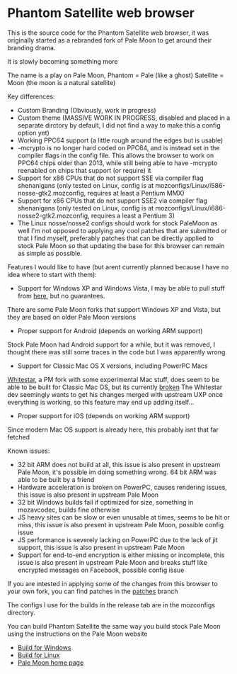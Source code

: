 # Phantom Satellite web browser

This is the source code for the Phantom Satellite web browser, it was originally started as a rebranded fork of Pale Moon to get around their branding drama.

It is slowly becoming something more

The name is a play on Pale Moon, Phantom = Pale (like a ghost) Satellite = Moon (the moon is a natural satellite)

Key differences:
* Custom Branding (Obviously, work in progress)
* Custom theme (MASSIVE WORK IN PROGRESS, disabled and placed in a separate dirctory by default, I did not find a way to make this a config option yet)
* Working PPC64 support (a little rough around the edges but is usable)
* -mcrypto is no longer hard coded on PPC64, and is instead set in the compiler flags in the config file. This allows the browser to work on PPC64 chips older than 2013, while still being able to have -mcrypto reenabled on chips that support (or require) it
* Support for x86 CPUs that do not support SSE via compiler flag shenanigans (only tested on Linux, config is at mozconfigs/Linux/i586-nosse-gtk2.mozconfig, requires at least a Pentium MMX)
* Support for x86 CPUs that do not support SSE2 via compiler flag shenanigans (only tested on Linux, config is at mozconfigs/Linux/i686-nosse2-gtk2.mozconfig, requires a least a Pentium 3)
* The Linux nosse/nosse2 configs should work for stock PaleMoon as well
I'm not opposed to applying any cool patches that are submitted or that I find myself, preferably patches that can be directly applied to stock Pale Moon so that updating the base for this browser can remain as simple as possible.

Features I would like to have (but arent currently planned because I have no idea where to start with them):

* Support for Windows XP and Windows Vista, I may be able to pull stuff from [here](https://github.com/roytam1/UXP), but no guarantees.

There are some Pale Moon forks that support Windows XP and Vista, but they are based on older Pale Moon versions

* Proper support for Android (depends on working ARM support)

Stock Pale Moon had Android support for a while, but it was removed, I thought there was still some traces in the code but I was apparently wrong.

* Support for Classic Mac OS X versions, including PowerPC Macs 

[Whitestar](https://github.com/dbsoft/White-Star), a PM fork with some experimental Mac stuff, does seem to be able to be built for Classic Mac OS, but its currently [broken](https://github.com/dbsoft/White-Star/issues/2)
The Whitestar dev seemingly wants to get his changes merged with upstream UXP once everything is working, so this feature may end up adding itself...

* Proper support for iOS (depends on working ARM support)

Since modern Mac OS support is already here, this probably isnt that far fetched

Known issues:
* 32 bit ARM does not build at all, this issue is also present in upstream Pale Moon, it's possible im doing something wrong. 64 bit ARM was able to be built by a friend
* Hardware acceleration is broken on PowerPC, causes rendering issues, this issue is also present in upstream Pale Moon
* 32 bit Windows builds fail if optimized for size, something in mozavcodec, builds fine otherwise
* JS heavy sites can be slow or even unusable at times, seems to be hit or miss, this issue is also present in upstream Pale Moon, possible config issue
* JS performance is severely lacking on PowerPC due to the lack of jit support, this issue is also present in upstream Pale Moon
* Support for end-to-end encryption is either missing or incomplete, this issue is also present in upstream Pale Moon and breaks stuff like encrypted messages on Facebook, possible config issue

If you are intested in applying some of the changes from this browser to your own fork, you can find patches in the [patches](https://github.com/DCFUKSURMOM/Phantom-Satellite/tree/patches) branch

The configs I use for the builds in the release tab are in the mozconfigs directory.

You can build Phantom Satellite the same way you build stock Pale Moon using the instructions on the Pale Moon website

* [Build for Windows](https://developer.palemoon.org/build/windows/)
* [Build for Linux](https://developer.palemoon.org/build/linux/)
* [Pale Moon home page](http://www.palemoon.org/)
